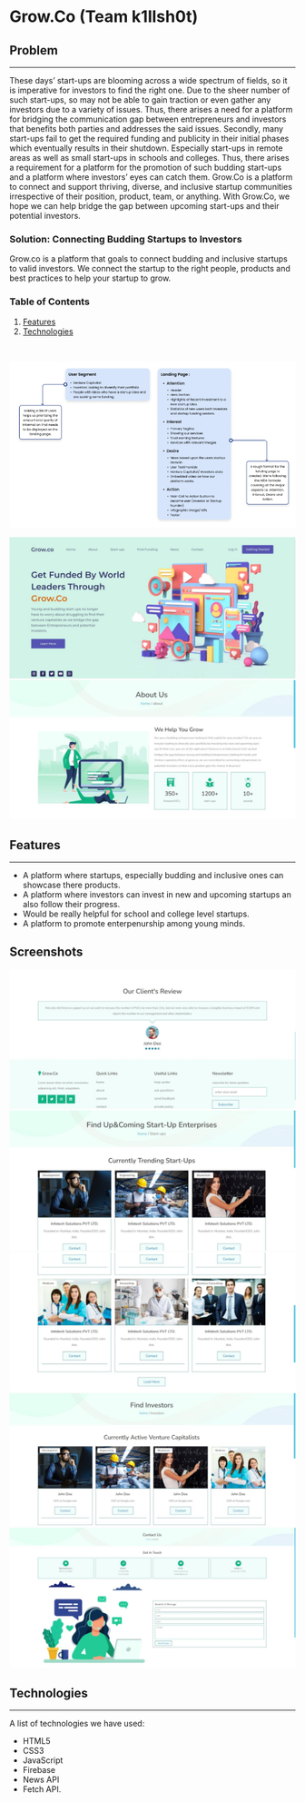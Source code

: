 # Grow.Co (Team k1llsh0t)

## Problem
***

These days’ start-ups are blooming across a wide spectrum of fields, so it is imperative for investors to find the right one. Due to the sheer number of such start-ups, so may not be able to gain traction or even gather any investors due to a variety of issues. Thus, there arises a need for a platform for bridging the communication gap between entrepreneurs and investors that benefits both parties and addresses the said issues. Secondly, many start-ups fail to get the required funding and publicity in their initial phases which eventually results in their shutdown. Especially start-ups in remote areas as well as small start-ups in schools and colleges. Thus, there arises a requirement for a platform for the promotion of such budding start-ups and a platform where investors’ eyes can catch them. Grow.Co is a platform to connect and support thriving, diverse, and inclusive startup communities irrespective of their position, product, team, or anything. With Grow.Co, we hope we can help bridge the gap between upcoming start-ups and their potential investors.

### Solution: Connecting Budding Startups to Investors

Grow.co is a platform that goals to connect budding and inclusive startups to valid investors. We connect the startup to the right people, products and best practices to help your startup to grow.

### Table of Contents

1. [Features](#features)
2. [Technologies](#technologies)


<br>

![Screenshot](./Screenshots/map.png)



![Screenshot](./Screenshots/home.jpg)
![Screenshot](./Screenshots/about.jpg)


## Features
***

* A platform where startups, especially budding and inclusive ones can showcase there products.
* A platform where investors can invest in new and upcoming startups an also follow their progress.
* Would be really helpful for school and college level startups.
* A platform to promote enterpenurship among young minds.

## Screenshots
![Screenshot](./Screenshots/review_section.jpg)
![Screenshot](./Screenshots/start_up_page.jpg)
![Screenshot](./Screenshots/startuppg2.jpg)
![Screenshot](./Screenshots/investor_page.jpg)
![Screenshot](./Screenshots/Contactpg.jpg)


## Technologies
***

A list of technologies we have used: 
* HTML5
* CSS3
* JavaScript
* Firebase
* News API
* Fetch API.


